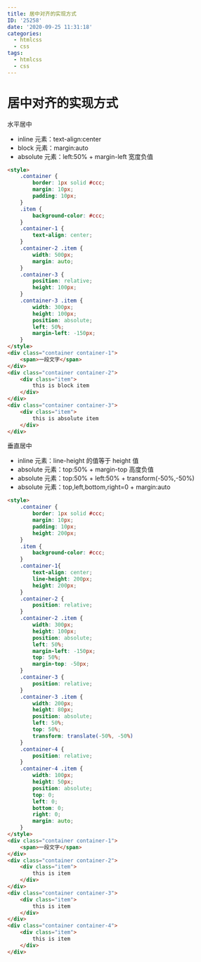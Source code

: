 ```yaml
---
title: 居中对齐的实现方式
ID: '25258'
date: '2020-09-25 11:31:18'
categories:
  - htmlcss
  - css
tags:
  - htmlcss
  - css
---
```


# 居中对齐的实现方式

水平居中

- inline 元素：text-align:center
- block 元素：margin:auto
- absolute 元素：left:50% + margin-left 宽度负值

<html-demo>

``` html
<style>
    .container {
        border: 1px solid #ccc;
        margin: 10px;
        padding: 10px;
    }
    .item {
        background-color: #ccc;
    }
    .container-1 {
        text-align: center;
    }
    .container-2 .item {
        width: 500px;
        margin: auto;
    }
    .container-3 {
        position: relative;
        height: 100px;
    }
    .container-3 .item {
        width: 300px;
        height: 100px;
        position: absolute;
        left: 50%;
        margin-left: -150px;
    }
</style>
<div class="container container-1">
    <span>一段文字</span>
</div>
<div class="container container-2">
    <div class="item">
        this is block item
    </div>
</div>
<div class="container container-3">
    <div class="item">
        this is absolute item
    </div>
</div>
```

</html-demo>

垂直居中

- inline 元素：line-height 的值等于 height 值
- absolute 元素：top:50% + margin-top 高度负值
- absolute 元素：top:50% + left:50% + transform(-50%,-50%)
- absolute 元素：top,left,bottom,right=0 + margin:auto

<html-demo>

``` html 
<style>
    .container {
        border: 1px solid #ccc;
        margin: 10px;
        padding: 10px;
        height: 200px;
    }
    .item {
        background-color: #ccc;
    }
    .container-1{
        text-align: center;
        line-height: 200px;
        height: 200px;
    }
    .container-2 {
        position: relative;
    }
    .container-2 .item {
        width: 300px;
        height: 100px;
        position: absolute;
        left: 50%;
        margin-left: -150px;
        top: 50%;
        margin-top: -50px;
    }
    .container-3 {
        position: relative;
    }
    .container-3 .item {
        width: 200px;
        height: 80px;
        position: absolute;
        left: 50%;
        top: 50%;
        transform: translate(-50%, -50%)
    }
    .container-4 {
        position: relative;
    }
    .container-4 .item {
        width: 100px;
        height: 50px;
        position: absolute;
        top: 0;
        left: 0;
        bottom: 0;
        right: 0;
        margin: auto;
    }
</style>
<div class="container container-1">
    <span>一段文字</span>
</div>
<div class="container container-2">
    <div class="item">
        this is item
    </div>
</div>
<div class="container container-3">
    <div class="item">
        this is item
    </div>
</div>
<div class="container container-4">
    <div class="item">
        this is item
    </div>
</div>
```

</html-demo>
 
 
 
 
 
 
 
 
 
 
 
 
 
 
 
 
 
 
 
 
 
 
 
 
